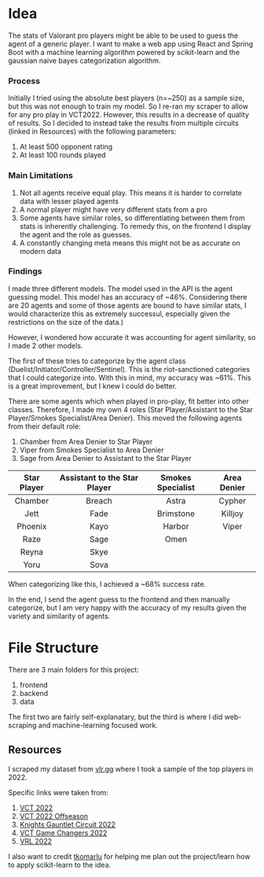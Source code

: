 # Idea
The stats of Valorant pro players might be able to be used to guess the agent of a generic player. I want to make a web app using React and Spring Boot with a machine learning algorithm powered by scikit-learn and the gaussian naive bayes categorization algorithm.

### Process
Initially I tried using the absolute best players (n=~250) as a sample size, but this was not enough to train my model. So I re-ran my scraper to allow for any pro play in VCT2022. However, this results in a decrease of quality of results. So I decided to instead take the results from multiple circuits (linked in Resources) with the following parameters:
1. At least 500 opponent rating
2. At least 100 rounds played

### Main Limitations
1. Not all agents receive equal play. This means it is harder to correlate data with lesser played agents
2. A normal player might have very different stats from a pro
3. Some agents have similar roles, so differentiating between them from stats is inherently challenging. To remedy this, on the frontend I display the agent and the role as guesses.
4. A constantly changing meta means this might not be as accurate on modern data

### Findings
I made three different models. The model used in the API is the agent guessing model. This model has an accuracy of ~46%. Considering there are 20 agents and some of those agents are bound to have similar stats, I would characterize this as extremely successul, especially given the restrictions on the size of the data.)

However, I wondered how accurate it was accounting for agent similarity, so I made 2 other models.

The first of these tries to categorize by the agent class (Duelist/Initiator/Controller/Sentinel). This is the riot-sanctioned categories that I could categorize into. With this in mind, my accuracy was ~61%. This is a great improvement, but I knew I could do better.

There are some agents which when played in pro-play, fit better into other classes. Therefore, I made my own 4 roles (Star Player/Assistant to the Star Player/Smokes Specialist/Area Denier). This moved the following agents from their default role:
1. Chamber from Area Denier to Star Player
2. Viper from Smokes Specialist to Area Denier
3. Sage from Area Denier to Assistant to the Star Player

| Star Player | Assistant to the Star Player | Smokes Specialist | Area Denier |
|:-----------:|:----------------------------:|:-----------------:|:-----------:|
|   Chamber   |            Breach            |       Astra       |    Cypher   |
|     Jett    |             Fade             |     Brimstone     |   Killjoy   |
|   Phoenix   |             Kayo             |       Harbor      |    Viper    |
|     Raze    |             Sage             |        Omen       |             |
|    Reyna    |             Skye             |                   |             |
|     Yoru    |             Sova             |                   |             |

When categorizing like this, I achieved a ~68% success rate.

In the end, I send the agent guess to the frontend and then manually categorize, but I am very happy with the accuracy of my results given the variety and similarity of agents.

# File Structure
There are 3 main folders for this project:
1. frontend
2. backend
3. data

The first two are fairly self-explanatary, but the third is where I did web-scraping and machine-learning focused work.

## Resources

I scraped my dataset from [vlr.gg](https://www.vlr.gg/stats/) where I took a sample of the top players in 2022. 

Specific links were taken from:
1. [VCT 2022](https://www.vlr.gg/stats/?event_group_id=14&event_id=all&region=all&country=all&min_rounds=100&min_rating=500&agent={agent}&map_id=all&timespan=all)
2. [VCT 2022 Offseason](https://www.vlr.gg/stats/?event_group_id=32&event_id=all&region=all&country=all&min_rounds=100&min_rating=500&agent={agent}&map_id=all&timespan=all)
3. [Knights Gauntlet Circuit 2022](https://www.vlr.gg/stats/?event_group_id=21&event_id=all&region=all&country=all&min_rounds=100&min_rating=500&agent={agent}&map_id=all&timespan=all)
4. [VCT Game Changers 2022](https://www.vlr.gg/stats/?event_group_id=17&event_id=all&region=all&country=all&min_rounds=100&min_rating=500&agent={agent}&map_id=all&timespan=all)
5. [VRL 2022](https://www.vlr.gg/stats/?event_group_id=15&event_id=all&region=all&country=all&min_rounds=100&min_rating=500&agent={agent}&map_id=all&timespan=all)

I also want to credit [tkomarlu](https://github.com/tkomarlu) for helping me plan out the project/learn how to apply scikit-learn to the idea.
